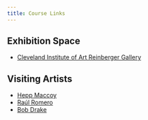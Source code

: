 ```yaml
---
title: Course Links
---
```


## Exhibition Space

- [Cleveland Institute of Art Reinberger Gallery](https://www.cia.edu/exhibitions)

## Visiting Artists

- [Hepp Maccoy](https://heppmaccoy.com/)
- [Raúl Romero](https://raulromero.com/)
- [Bob Drake](https://www.fluxmonkey.com/)
